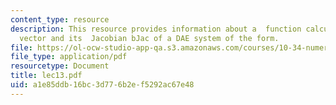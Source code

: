 ```yaml
---
content_type: resource
description: This resource provides information about a  function calculates the b
  vector and its  Jacobian bJac of a DAE system of the form.
file: https://ol-ocw-studio-app-qa.s3.amazonaws.com/courses/10-34-numerical-methods-applied-to-chemical-engineering-fall-2005/a1e85ddb16bc3d776b2ef5292ac67e48_lec13.pdf
file_type: application/pdf
resourcetype: Document
title: lec13.pdf
uid: a1e85ddb-16bc-3d77-6b2e-f5292ac67e48
---
```

